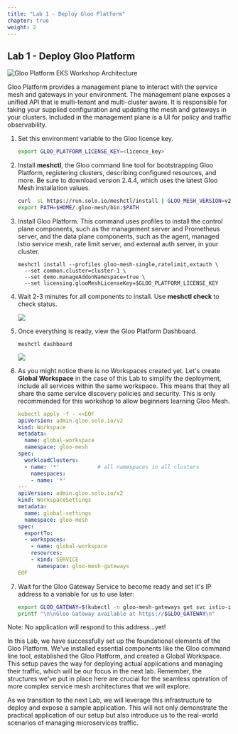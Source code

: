 ```yaml
---
title: "Lab 1 - Deploy Gloo Platform"
chapter: true
weight: 2
---
```


## Lab 1 - Deploy Gloo Platform

![Gloo Platform EKS Workshop Architecture](/images/gloo-platform-eks-workshop-lab1.png)

Gloo Platform provides a management plane to interact with the service mesh and gateways in your environment. The management plane exposes a unified API that is multi-tenant and multi-cluster aware. It is responsible for taking your supplied configuration and updating the mesh and gateways in your clusters. Included in the management plane is a UI for policy and traffic observability.

1. Set this environment variable to the Gloo license key.

    ```sh
    export GLOO_PLATFORM_LICENSE_KEY=<licence_key>
    ```

2. Install **meshctl**, the Gloo command line tool for bootstrapping Gloo Platform, registering clusters, describing configured resources, and more. Be sure to download version 2.4.4, which uses the latest Gloo Mesh installation values.

    ```sh
    curl -sL https://run.solo.io/meshctl/install | GLOO_MESH_VERSION=v2.4.4 sh -
    export PATH=$HOME/.gloo-mesh/bin:$PATH
    ```

3. Install Gloo Platform. This command uses profiles to install the control plane components, such as the management server and Prometheus server, and the data plane components, such as the agent, managed Istio service mesh, rate limit server, and external auth server, in your cluster.

    ```
    meshctl install --profiles gloo-mesh-single,ratelimit,extauth \
      --set common.cluster=cluster-1 \
      --set demo.manageAddonNamespace=true \
      --set licensing.glooMeshLicenseKey=$GLOO_PLATFORM_LICENSE_KEY
   ```

4. Wait 2-3 minutes for all components to install. Use **meshctl check** to check status. 

    ![](/images/meshctl_check.png)

5. Once everything is ready, view the Gloo Platform Dashboard.

    ```
    meshctl dashboard
    ```

    ![](/images/dashboard-1.png)

6. As you might notice there is no Workspaces created yet. Let's create **Global Workspace** in the case of this Lab to simplify the deployment, include all services within the same workspace. This means that they all share the same service discovery policies and security. This is only recommended for this workshop to allow beginners learning Gloo Mesh.

    ```yaml
    kubectl apply -f - <<EOF
    apiVersion: admin.gloo.solo.io/v2
    kind: Workspace
    metadata:
      name: global-workspace
      namespace: gloo-mesh
    spec:
      workloadClusters:
      - name: '*'            # all namespaces in all clusters
        namespaces:
        - name: '*'
    ---
    apiVersion: admin.gloo.solo.io/v2
    kind: WorkspaceSettings
    metadata:
      name: global-settings
      namespace: gloo-mesh
    spec:
      exportTo:
      - workspaces:
        - name: global-workspace
        resources:
        - kind: SERVICE
          namespace: gloo-mesh-gateways
    EOF
    ```

7. Wait for the Gloo Gateway Service to become ready and set it's IP address to a variable for us to use later:

    ```sh
    export GLOO_GATEWAY=$(kubectl -n gloo-mesh-gateways get svc istio-ingressgateway -o jsonpath='{.status.loadBalancer.ingress[0].*}')
    printf "\n\nGloo Gateway available at https://$GLOO_GATEWAY\n"
    ```

Note: No application will respond to this address...yet!

In this Lab, we have successfully set up the foundational elements of the Gloo Platform. We've installed essential components like the Gloo command line tool, established the Gloo Platform, and created a Global Workspace. This setup paves the way for deploying actual applications and managing their traffic, which will be our focus in the next lab. Remember, the structures we've put in place here are crucial for the seamless operation of more complex service mesh architectures that we will explore.

As we transition to the next Lab, we will leverage this infrastructure to deploy and expose a sample application. This will not only demonstrate the practical application of our setup but also introduce us to the real-world scenarios of managing microservices traffic.
